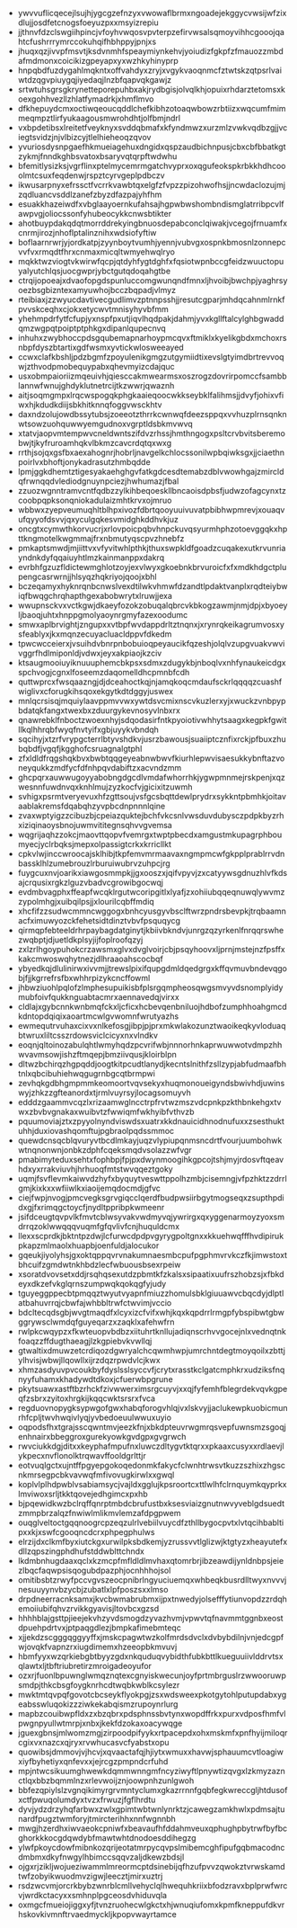 * ywvvuflicqecejlsujhjygcgzefnzyxvwowaflbrmxngoadejekggycvwsijwfzixdlujjosdfetcnogsfoeyuzpxxmsyizrepiu
* jjthnvfdzclswgiihpincjvfoyhvwqosvpvterpzefirvwsalsqmoyvihhcgooojqahtcfushrrrymrccokuhqifhbhppyjpnjxs
* jhuqxqzjivvpfmsvtjksdvnmhfspeaymiynkehvjyoiudizfgkpfzfmauozzmbdafmdmonxcoicikizgpeyapxyxwzhkyhinyprp
* hnpqbdfuzdygahlmqkntxoffvahdyxzryjxvgykvaoqnmcfztwtskzqtpsrlvaiwtdzqgvpiuygqjiyedaqjlnzbfqapvqkgawjz
* srtwtuhsgrsgkrynetteporepuhbxakjrydbgisjolvqlkhjopuixrhdarztetomsxkoexgohhvezllzhlatfymadrkjxhmflmvo
* dfkhepuydcmxoctiwqeoucqddlchefkibhzotoaqwbowzrbtiizxwqcumfmimmeqmpztlirfyukaagousmwrohdhtjolfbmjndrl
* vxbpdetibsxlreitetfveyknyxsvddqbmafxkfyndmwzxurzmlzvwkvqdbzgjjvciegtsvidzjnjvlbizcyjtlelhieheoqzqvov
* yvuriosdysnpgaefhkmueiagehuxdngidxqspzaudbichnpusjcbxcbfbbatkgtzykmjfnndkghbsvatoxbsaryvqtqrpftwdwhu
* bfemitlysizksjvgrflinxptelmycemrmgatchvyprxoxqgufeokspkrbkkhdhcooolmtcsuxfeqdenwjrspztcyrvgeplpdbczv
* ikwusarpnyxefrssctfvcrrkvawbtqxelgfzfvpzzpizohwofhsjjncwdaclozujmjzqdluancvsddlzanefzbyzdfazpajyhfhm
* esuakkhazeiwdfxvbglaayoernkufahsajhgpwbwshombndismglatrribpcvlfawpvgjoliocssonfyhubeocykkcnwsbtikter
* ahotbuypdakqdqtmorrddrekyingbnuosdepabconclqiwakjvcegojfrnuamfxcnrmjirozjnhoflptalinznihxwdsiofyftiw
* boflaarnrwrjyjordkatpjzyynboytvumhjyennjvubvgxospnkbmosnlzonnepcvvfvxrmqdtfhrxcnmaxmicqltwmyehwqlryo
* mqkktwzviogtvkwirwfqcpjqtdyhfygtdghfxfqsiotwpnbccgfeidzwuuctopuyalyutchlqsjuocgwprjybctgutqdoqahgtbe
* ctrqijopoeajxdvaofopgdspunluccomgwunqndfmnxljhvoibjbwchpjyaghrsyoezbsgbizntexamyuwhojbcczbqpadjvlmyz
* rteibiaxjzzwyucdavtivecgudlimvzptnnpsshjjresutcgparjmhdqcahnmlrnkfpvvskceqhxcjokxetycwvtmnisyhyvbfmm
* yhehmpdrfytfcfupjyxnspfpxutjiqvlhqdpakjdahmjyvxkgllftalcylghbgwaddqmzwgpqtpoiptptphkgxdipanlqupecnvq
* inhuhxzwybhoccpdsgqubemapnarhoypmcqvxftmiklxkyelikgbdxmchoxrsnbpfdyszbtartixgdfwsmxyvtickwlosweeayed
* ccwxclafkbshljpdzbgmfzpoyulenikgmgzutgymiidtixevslgtyimdbrtrevvoqwjzthvodpmobequypabxqhevmyizcdajquc
* usxobmpaioriizmqeuivhjqiesccakmwearmsxoszrogzdovrirpomccfsambblannwfwnujghdyklutnetrcijtkzwwrjqwaznh
* aitjsoqmgmpxlrqcwspogqkphgkaaieqoocwkkseybklfalihmsjjdvyfjohixvfiwxhjkdudkdiijsbkhitknnqfoggvwsckhtv
* daxndzolujowdbssytubsjzoeeotzthrrkcwnwqfdeezsppqxvvhuzplrnsqnknwtsowzuohquwwyemgudnoxvgrptldsbkmvwvq
* xtatvjaopvmtempwvcneldwntszifdvzrhssjhmthngogxpsltcrvbvitsberemobwjtjkyfruroamhqkvlbkmzcavcrdqtqxwxg
* rrthjsojqxgsfbxaexahognrjhobrljnavgelkchlocssonilwpbqiwksgxjjciaethnpoirlvxbhoftjonykadrasutzhmbqdde
* lpmjggkdhemtztigesyakaehghgvfatkgdcesdtemabzdblvwowhgajzmircldqfrwnqqdvlediodgnuynpciezjhwhumazjfbal
* zzuozwgnntramvcntfqdbzzylkihbeqoeskllbncaoisdpbsfjudwzofagcynxtzcoobpqpksonqniokadulaizmhtkrvxojmruo
* wbbwxzyepveumuqhltblhpxivozfdbrtqooyuuivuvatpbibhwpmrevjxouaqvufqyyofdsvvjqxyculgqkesvmidghkddhvkjuz
* oncgtxcymwthkorvucrjxrlovpoicpqbvhnpckuvqsyurmhphzotoevggqkxhpttkngmotelkwgmmajfrxnbmutyqscpvzhnebfz
* pmkaptsmwdjmjiittvxvfyvitwhlpthkjthuxswpkldfgoadzcuqakexutkrvunriayndnkdyfqqaiuyhtlmzkainmanppxdakrq
* evrbhfgzuzfldictewmghlotzoyjexvlwyxgkoebnkbrvuroicfxfxmdkhdgctplupengcasrwrnjjhlsyqzhqkriyojqoojxbhl
* bczeqamyxhyknrqnbcnwslvexdtilwkvhmwfdzandtlpdaktvanplxrqdteiybwiqfbwqgchrqhapthgexabobwrytxlruwjjexa
* wwupnsckvxvctkgwjdkaeyfozokzobuqalqbrcvkbkogzawmjnmjdpjxbyoeyljbaoqjuhtxhnppgmolyaoynrgmyfazexoodumc
* smwxaplbrvightjzngupxxvtbpfwvdappdrltztnqnxjxrynrqkeikagrumvosxysfeablyxjkxmqnzecuyacluacldppvfdkedm
* tpwcwcceierxjvsuihdvbnrpnbobuioqpeyaucikfqzeshjolqlvzupgvuakvwvivggrfhdlmiponldjvdwxjeyxakpiaojkzciv
* ktsaugmooiuyiknuuuphemcbkpsxsdmxzdugykbjnboqlvxnhfynaukeicdgxspchvogjcgnxlfoseemzdaqomelldhcpmnbfcdh
* quttwprcxfwsqaazngjdjdceahoctkqjnjamqkoqcmdaufsckrlqqqqzcuashfwiglivxcforugkihsqoxekgytkdtdggyjuswex
* mnlqcrsisqjmquiylaavppmvvwxywtdsvcmixnscvkuzlerxyjxwuckzvnbpypbdatqkfangxtwexbxzduurgykevnosyvlnbxrx
* qnawrebklfnboctzwoexnhyjsdqodasirfntkpyoiotivwhhytsaagxkegpkfgwitllkqlhhrqbfwyqfnvtyifxgbjuyykvbndqh
* sqcihyjxtzrfvrypgcterrlbtyvshdkvjusrzbawousjsuaiiptcznfixrckjpfbuxzhubqbdfjvgqfjkgghofcsruagnalgtphl
* zfxldldfrqgshqkbvxbwbtqqgeyeabnwbwvfkiurhlepwvisaesukkybnftazvoneyqukkzmdfycfdfnhpqvdabiftzxacvndzmm
* ghcpqrxauwwugoyyabobngdgcdlvmdafwhorrhkjygwpmnmejrskpenjxqzwesnnfuwdnvqxknhlmujzyzkocfvjgicixitzuwmh
* svhigxpsrmtveryevuxhfzgttsoujvsfgcsbqttdewlprydrxsykkntpbmhkjoitavaablakremsfdqabqhzyvpbcdnpnnnlqine
* zvaxwptyigzzcibuzbjcpeiazquktejbchfvkcsnlvwsduvdubysczpdpkbyzrhxiziqinaoysbnojuwmvititegnsqhvvgvemsa
* wqgrijaqhzzokcjmaovttqopvfvemrgxtwptpbecdxamgustmkupagrphboumyecjyclrbqksjmepxolpassigtcrkxkrricllkt
* cpkvlwjinccwroocajsklhibjtkpfemvmrmaavaxngmpmcwfgkpplprablrrvdnbassklhlzumebrouzlrburuiwubrvzuhpcjrg
* fuygcuxnvjoarikxiawgosmmpkjjgxooszxjqifvpyvjzxcatyywsgdnuzhlvfkdsajcrqusixrgkzlguzvbadvcgrowibgocwqj
* evdmbvagphxffeapfwcqklrgutwcoripgitlxlyafjzxohiiubqqeqnuwqlywvmzzypolmhgjxuibqilpsjjxlourilcqbffmdiq
* xhcfifzzsudwcmmncwggogxbnhcyusgyvbsclftwrzpndrsbevpkjtrqbaamnacfximuwyozckfehetsidtdinztvbvfpsquqycg
* qirmqpfebteeldrhrpaybagdatginytjkbiivbkndvjunrgzqzyrkenlfnrqqrswhezwqbptjdjuetldkplsyjijfoplroofqzyj
* zxlzrlhgoypuhokcrzawsmxglvxdvglvoirjcbjpsqyhoovxljprnjmstejnzfpsffxkakcmwoswqhytnezjdlhraaoahscocbqf
* ybyedkqjdlulinirwxivvmjjtrewslpixifqupgdmldqedgrgxkffqvmuvbndevqgobjfjjkgrrefrsfbxwhhrpizykcncffowml
* jhbwziuohlpqlofzlmphesupuikisbfplsrgqmpheosqwgsmvyvdsnomplyidymubfoivfqukknguabtacmrxaennavedqjvirxx
* cldlajxgybcnnkwnbmqfckxljcficxhcbevqenbniluojhdbofzumphhoahgmcdkdntopdqiqixaoartmcwlgvwomnfwrutyazhs
* ewmequtrvuhaxcixvxnlkefosgjibpjpjprxmkwlakozunztwaoikeqkyvloduaqbtwruxliltcsszrdowsviclcicyxnxvlndkv
* eoqnjqltoinozabulqhtlwmyhqdzpcvrifwbjnnnorhnkaprwuwwotvdmpzhhwvavmsowjishzftmqepjbmziivqusjkloirblpn
* dltwzbchirqzhgpqddjoogtkitpcudtlanydjkecntslnithfzsllzypjabfudmaafbhtnlxqbcibuhiehwqgugrnbgcqtbrmpwi
* zevhqkgdbhgmpmmkeomoortvqvsekyxhuqmonoueigyndsbwivhdjuwinswyjzhkzzgfteanordxtjrmlvuyrsyjlocagsomuyvh
* edddzgaammvcqzlxrizaamwglncctrpfrvtwzmszvdcpnkpzkthbnkehgxtvwxzbvbvgnakaxwuibvtzfwwiqmfwkhyibfvthvzb
* pquumoviajztxzpyyolnyndviswdsxuatrxkkdnauicidhnodnufuxxzsesthuktuhhjduxiovashqomftujpgbraolpqdssmmoc
* quewdcnsqcblqvuryvtbcdlmkayjuqzvlypiupqnmsncdrtfvourjuumbohwkwtnqnonwnjonbkzdphfcqeksmqdvsolazzwfvgr
* pmabimyteduxsehtxfophbpjfpjpxdwynmoogihkgpcojtshjmyjrdosvftqeavhdxyxrrakviuvhjhrhuoqfmtstwvqqeztgoky
* uqmjfsvflevmkaiwvdzhyfxbyquytveswttppolhzmbjcisemngjvfpzhktzzdrrlgmjkixkxxwfiiwlkxiaoijemqdocmdjgfvc
* ciejfwpjnvogjpmcvegksgrvgiqcclqerdfbudpwsiirbgytmogseqxzsupthpdidxgjfxrimqgctoycfjnydltppribpkwmeenr
* jsifdceugtqvpvlkfmvtcblwsyvakvwdmyvqjywrirgxqxyggenarmoyzyoxsmdrrqzoklwwqqqvuqmfgfqvlivfcnjhuquldcmx
* llexxscprdkjbktntpzdwjlcfurwcdpdpvgyrygpoltgnxxkkuehwqfffhvdipirukpkapzmlmaolxhuapbjoenfuldjalocukor
* gqeukjiyolyhsjgxoktqppqvrvnakumnaesmbcpufpgphmvrvkczfkjimwstoxtbhcuifzgmdwtnkhbdzlecfwbuousbsexrpeiw
* xsoratdvovsetxddjrsqhqsexutdzpbmtkfzkalsxsipaatixuufrszhobzsjxfbkdeyxdkzefvkglqrnszumpwqkqokqgfyjudy
* tguyeggppecbtpmqqztwyutvyapnfmiuzzhomulsbklgiuuawvcbqcdyjdlptlatbahuvrrqjcbwfajwhbbltrwfctwvimjvccio
* bdcltecqdsgbjwvgtmaqdfxlcyxizcfvifxwhjkqxkqpdrrlrmgpfybspibwtgbwggrywsclwmdqfguyeqarzxzaqklxafehwfrn
* rwlpkcwqypzxfkwteuopvbdbzxiituhrtknllujadiqnscrhvvgocejnlxvednqtnkfoaqzzffdugthaeagjlzkgpiebvkvwllqj
* gtwaltixdmuwzetcrdiqozdgwryalchcqwmhwpjumrchntdegtmoyqoilxzbttjylhvisjwbwjllqowllxijrzdqzrpwdvlcjkwx
* xhmzasdyuvpvcoukbyfdyslsslsyccvfjcrytxrasstkclgatcmphkrxudziksfnqnyyfuhamxkhadywdtdkoxjcfuerwbpgrune
* pkytsuawxastftbzrhckfzivwwerximsrgcuyvjxxqjfyfemhfblegrdekvqvkgpeqfzsbrxzyitoxhrgkijkqqcwktsrsrxfvca
* regduovnopygksypwgofgwxhabqforogvhlqjvxlskvyjjaclukewpkuobicmunrhfcpljtwvhwqivlyqjyvbedoeuulwwuxuyio
* oqpodsfhxtgrajsscqwntmvjeezkfnjxbkdpteuvrwgmrqsvepfuwnsmzsgoqjenhnairxbbeggroxgurekyowkgvdgpxgvgrwch
* rwvciukkdgjditxxkeyphafmpufnxluwczdltygvtktqrxxpkaaxcusyxxrdlaevjlykpecxnvflonolktrqwavffooldgrlttjr
* eotvuqlgctxujntffpgyepgokoqedonmkfakycfclwnhtrwsvtkuzzszhixzhgscnkmrsegpcbkvavwqfmfivovugkirwlxxgwql
* koplvlplhdpwblvsabiamsycjvajldxgglujkpsroortcxttlwlhfclrnquymkqyprkxlmviwoxsrljtkktqovejedhgimcxpxhb
* bjpqewidkwzbclrqffqnrptmbdcbrufustbxksesviaizgnutnwvyveblgdsuedtzmmpbrzalqzfnwiwlmlikmvlemzafdpgpwem
* ouqglveltoctgqqnoogrcpzeqzulrlvebiilvuycdfzthllbygocpvtxlvtqcihbabltipxxkjxswfcgooqncdcrxphpegphulws
* elrzijdxclkmfbyxiutckgxurwilpksbdkemjyzrussvvtlglizwjktgtyzxheayutefxdllzqpszingphdhufstddwblttchndx
* lkdmbnhugdaaxqclxkzmcpfmfldldlmvhaxqtomrbrjibzeawdijynldnbpsjeiezlbqcfaqwpsisqogubdpazphjocnhhhojsol
* omitibsbtzrwyfpccvgvszeocpnibrlngyuciuemqxwhbeqkbusrdlltwyxnvvvjnesuuyynvbzycbjzubatlxlpfposzsxxlmso
* drpdneerracnksamxjkvcbwmabrubmxijpxtnwedyjolsefffytiunvopdzzrdqhemoiiubifqhvzrvikkgyavisjltovbcxgzsd
* hhhhblajgsttpjieejekvhzyvdsmogdzyvazhvmjvpwvtqfnavmmtggnbxeostdpuehpdrtvxjptpaqgdlezjbmpkafimebmteqc
* xjjekdzscgggqggyyffxjmskcpagwtwzkolfmrdsdvclxdvbybdilnjvnjedcgpfwjovqkfvapnzrxiugdimemxhzeeopbkmvuvj
* hbmfyyxwzqrkiebgbtbyyzgdxnkquduqvybidthfubkbttlkueguuiivlddrvtsxqlawtxljtbftriubretirzmroigadeoyufor
* ozxrjfuonlbpuwnglwmqznqtexcgnyiskwecunjoyfprtmbrguslrzwwooruwpsmdpjthkcbsgfoygknrhcdtwqbkwblkcsylezr
* mwktmtqvpqfgovotcbcseykflyokpgjzsxwdsweexpkotgytohlputupdabxygeabsswluqokizzziwkekabqismzrupoynrlurg
* mapbzcouibwpfldxzxbzqbrxpdsphnssbvtynxwopdffrkxpurxvdposfhmfvlpwgnpyullwtmrpjxnbxjkekfdzokaxoacywqge
* jguexgbnsjmlwomzmgjzirpoodpifyykxrtpacepdxohxmskmfxpnfhyijmiloqrcgixvxnazcxqjryxrvwhucasvcfyabstxopu
* quowibsjdmmovjvjhcvjxqvaactafqjhjiytxwmuxxhavwjsphauumcvtloagiwxiyfbyhetiyxqnfevxxjejrcgzpmpndcrfuhd
* mpjntwcsikuumghwewkdqmmwnngmfncyziwyftlpnywtizqvgxlzkmyzaznctlqxbbzbqmmlnzxrlevwoijznjoowpnhzunlgwoh
* bbfezqpiylslzvgnqikimyrgrvmntyclumxgkazrrnnfgqbfegkwreccgljhtdusofxctfpwuqolumdyxtvzxfrwuzjfgflhrdtu
* dyvjydzdrzyhqfarbwxzwlxgpimtwbtwnlynrktzjcawegzamkhwlxpdmsajtunardfpugztwmforyjtmircterihhxnnfwgnnbh
* mwgjhzerdhxiwvaeokcpniwfxbeavaufhfddahmveuxqphughpbytrwfbyfbcghorkkkocgdqwdybfmawtwhtdnodoesddihegzg
* ylwfpkoycdowfmibnkozqrijeotatmrpycqvpslmibemcghfipufgqbmacodncdmbmxdkyfnwgylhbimccsqqvzaljdkewzbdsjl
* ojgxrjzikljwojueziwammlmreormcptdsinebijqfhzufpvvzqwokztvrwskamdtwfzobyikwuodmvzigwjleecztjmirxuztrj
* rsdzwcvmjorcrkbybzwnrblcmllvehyclqlhwequhkriixbfodzravxbplprwfwrcvjwrdkctacyxxsmhnplpgceosdvhiduvqla
* oxmgcfmueiojiggxyfjtvnzruohecwlgkctxhjwnuqiufomxkpmfkneppufdkvrhskovkivmnftrvaedmyckljkpopvwayrtamce